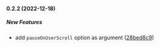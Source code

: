 #### 0.2.2 (2022-12-18)

##### New Features

- add `pauseOnUserScroll` option as argument ([28bed8c9](https://github.com/kizivat/svelte-autoscroll/commit/28bed8c956bdf5771c0b43ec1189087409549505))
